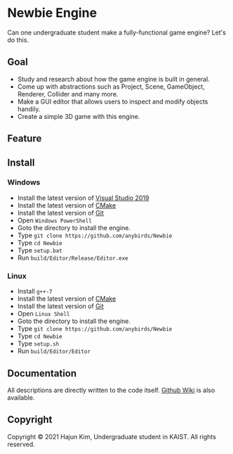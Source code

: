 # Newbie Engine
Can one undergraduate student make a fully-functional game engine? Let's do this.

## Goal
* Study and research about how the game engine is built in general.
* Come up with abstractions such as Project, Scene, GameObject, Renderer, Collider and many more.
* Make a GUI editor that allows users to inspect and modify objects handily.
* Create a simple 3D game with this engine. 

## Feature

## Install
### Windows
* Install the latest version of [Visual Studio 2019](https://visualstudio.microsoft.com/)
* Install the latest version of [CMake](https://cmake.org/)
* Install the latest version of [Git](https://git-scm.com/)
* Open `Windows PowerShell`
* Goto the directory to install the engine.
* Type `git clone https://github.com/anybirds/Newbie`
* Type `cd Newbie`
* Type `setup.bat`
* Run `build/Editor/Release/Editor.exe`
### Linux
* Install `g++-7`
* Install the latest version of [CMake](https://cmake.org/)
* Install the latest version of [Git](https://git-scm.com/)
* Open `Linux Shell`
* Goto the directory to install the engine.
* Type `git clone https://github.com/anybirds/Newbie`
* Type `cd Newbie`
* Type `setup.sh`
* Run `build/Editor/Editor`

## Documentation
All descriptions are directly written to the code itself. [Github Wiki](https://github.com/anybirds/Newbie/wiki) is also available.

## Copyright
Copyright © 2021 Hajun Kim, Undergraduate student in KAIST. All rights reserved. 

